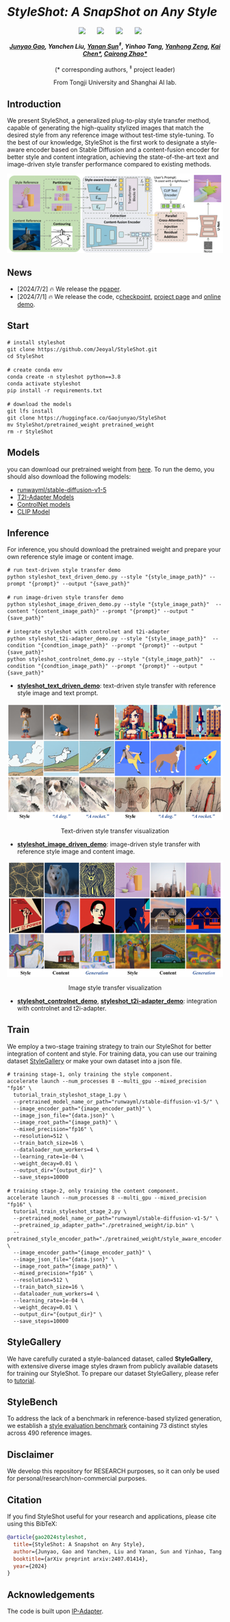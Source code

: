 # ___***StyleShot: A SnapShot on Any Style***___

<div align="center">

 <a href='https://arxiv.org/abs/2407.01414'><img src='https://img.shields.io/badge/arXiv-2407.01414-b31b1b.svg'></a> &nbsp;&nbsp;&nbsp;&nbsp;&nbsp;
 <a href='https://styleshot.github.io/'><img src='https://img.shields.io/badge/Project-Page-Green'></a> &nbsp;&nbsp;&nbsp;&nbsp;&nbsp;
<a href='https://openxlab.org.cn/apps/detail/lianchen/StyleShot'><img src='https://cdn-static.openxlab.org.cn/app-center/openxlab_app.svg'></a> &nbsp;&nbsp;&nbsp;&nbsp;&nbsp;
<a href='https://huggingface.co/Gaojunyao/StyleShot'><img src='https://img.shields.io/badge/%F0%9F%A4%97%20Hugging%20Face-Model-blue'></a> &nbsp;&nbsp;&nbsp;&nbsp;&nbsp;

_**[Junyao Gao](https://jeoyal.github.io/home/), Yanchen Liu, [Yanan Sun](https://scholar.google.com/citations?hl=zh-CN&user=6TA1oPkAAAAJ)<sup>&Dagger;</sup>, Yinhao Tang, [Yanhong Zeng](https://zengyh1900.github.io/), [Kai Chen*](https://chenkai.site/), [Cairong Zhao*](https://vill-lab.github.io/)**_
<br><br>
(* corresponding authors, <sup>&Dagger;</sup> project leader)

From Tongji University and Shanghai AI lab.

</div>

## Introduction

We present StyleShot, a generalized plug-to-play style transfer method, capable of generating the high-quality stylized images that match the desired style from any reference image without test-time style-tuning. To the best of our knowledge, StyleShot is the first work to designate a style-aware encoder based on Stable Diffusion and a content-fusion encoder for better style and content integration, achieving the state-of-the-art text and image-driven style transfer performance compared to existing methods.

![arch](assets/framework.png)

## News
- [2024/7/2] 🔥 We release the p[paper](https://arxiv.org/abs/2407.01414).
- [2024/7/1] 🔥 We release the code, c[checkpoint](https://huggingface.co/Gaojunyao/StyleShot), [project page](https://styleshot.github.io/) and [online demo](https://openxlab.org.cn/apps/detail/lianchen/StyleShot).

## Start

```
# install styleshot
git clone https://github.com/Jeoyal/StyleShot.git
cd StyleShot

# create conda env
conda create -n styleshot python==3.8
conda activate styleshot
pip install -r requirements.txt

# download the models
git lfs install
git clone https://huggingface.co/Gaojunyao/StyleShot
mv StyleShot/pretrained_weight pretrained_weight
rm -r StyleShot
```

## Models

you can download our pretrained weight from [here](https://huggingface.co/Gaojunyao/StyleShot). To run the demo, you should also download the following models:
- [runwayml/stable-diffusion-v1-5](https://huggingface.co/runwayml/stable-diffusion-v1-5)
- [T2I-Adapter Models](https://huggingface.co/TencentARC)
- [ControlNet models](https://huggingface.co/lllyasviel)
- [CLIP Model](https://huggingface.co/laion/CLIP-ViT-H-14-laion2B-s32B-b79K)


## Inference
For inference, you should download the pretrained weight and prepare your own reference style image or content image.

```
# run text-driven style transfer demo
python styleshot_text_driven_demo.py --style "{style_image_path}" --prompt "{prompt}" --output "{save_path}"

# run image-driven style transfer demo
python styleshot_image_driven_demo.py --style "{style_image_path}"  --content "{content_image_path}" --prompt "{prompt}" --output "{save_path}"

# integrate styleshot with controlnet and t2i-adapter
python styleshot_t2i-adapter_demo.py --style "{style_image_path}"  --condition "{condtion_image_path}" --prompt "{prompt}" --output "{save_path}"
python styleshot_controlnet_demo.py --style "{style_image_path}"  --condition "{condtion_image_path}" --prompt "{prompt}" --output "{save_path}"
```

- [**styleshot_text_driven_demo**](styleshot_text_driven_demo.py): text-driven style transfer with reference style image and text prompt.

<div align="center">
<img src=assets/text_driven.png>
<p>Text-driven style transfer visualization</p>
</div>

- [**styleshot_image_driven_demo**](styleshot_image_driven_demo.py): image-driven style transfer with reference style image and content image.

<div align="center">
<img src=assets/image_driven.png>
 <p>Image style transfer visualization</p>
</div>

- [**styleshot_controlnet_demo**](styleshot_controlnet_demo.py), [**styleshot_t2i-adapter_demo**](styleshot_t2i-adapter_demo.py): integration with controlnet and t2i-adapter.

## Train
We employ a two-stage training strategy to train our StyleShot for better integration of content and style. For training data, you can use our training dataset [StyleGallery](#style_gallery) or make your own dataset into a json file.

```
# training stage-1, only training the style component.
accelerate launch --num_processes 8 --multi_gpu --mixed_precision "fp16" \
  tutorial_train_styleshot_stage_1.py \
  --pretrained_model_name_or_path="runwayml/stable-diffusion-v1-5/" \
  --image_encoder_path="{image_encoder_path}" \
  --image_json_file="{data.json}" \
  --image_root_path="{image_path}" \
  --mixed_precision="fp16" \
  --resolution=512 \
  --train_batch_size=16 \
  --dataloader_num_workers=4 \
  --learning_rate=1e-04 \
  --weight_decay=0.01 \
  --output_dir="{output_dir}" \
  --save_steps=10000

# training stage-2, only training the content component.
accelerate launch --num_processes 8 --multi_gpu --mixed_precision "fp16" \
  tutorial_train_styleshot_stage_2.py \
  --pretrained_model_name_or_path="runwayml/stable-diffusion-v1-5/" \
  --pretrained_ip_adapter_path="./pretrained_weight/ip.bin" \
  --pretrained_style_encoder_path="./pretrained_weight/style_aware_encoder.bin" \
  --image_encoder_path="{image_encoder_path}" \
  --image_json_file="{data.json}" \
  --image_root_path="{image_path}" \
  --mixed_precision="fp16" \
  --resolution=512 \
  --train_batch_size=16 \
  --dataloader_num_workers=4 \
  --learning_rate=1e-04 \
  --weight_decay=0.01 \
  --output_dir="{output_dir}" \
  --save_steps=10000
```

## StyleGallery<a name="style_gallery"></a>
We have carefully curated a style-balanced dataset, called **StyleGallery**, with extensive diverse image styles drawn from publicly available datasets for training our StyleShot. 
To prepare our dataset StyleGallery, please refer to [tutorial](DATASET.md).

## StyleBench
To address the lack of a benchmark in reference-based stylized generation, we establish a <a href='https://drive.google.com/file/d/1I-Zv5blsrJsckXrvcP_f8TJ4gy6xrwCA/view?usp=drive_link'>style evaluation benchmark</a> containing 73 distinct styles across 490 reference images.

## Disclaimer

We develop this repository for RESEARCH purposes, so it can only be used for personal/research/non-commercial purposes.


## Citation
If you find StyleShot useful for your research and applications, please cite using this BibTeX:
```bibtex
@article{gao2024styleshot,
  title={StyleShot: A Snapshot on Any Style},
  author={Junyao, Gao and Yanchen, Liu and Yanan, Sun and Yinhao, Tang and Yanhong, Zeng and Kai, Chen and Cairong, Zhao},
  booktitle={arXiv preprint arxiv:2407.01414},
  year={2024}
}
```

## Acknowledgements
The code is built upon <a href='https://github.com/tencent-ailab/IP-Adapter'>IP-Adapter</a>.

